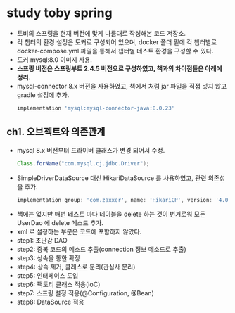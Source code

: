 # study toby spring

- 토비의 스프링을 현재 버전에 맞게 나름대로 작성해본 코드 저장소.
- 각 챕터의 환경 설정은 도커로 구성되어 있으며, docker 폴더 밑에 각 챕터별로 docker-compose.yml 파일을 통해서 챕터별 테스트 환경을 구성할 수 있다.
- 도커 mysql:8.0 이미지 사용.
- **스프링 버전은 스프링부트 2.4.5 버전으로 구성하였고, 책과의 차이점들은 아래에 정리.** 
- mysql-connector 8.x 버전을 사용하였고, 책에서 처럼 jar 파일을 직접 넣지 않고 gradle 설정에 추가.
  ~~~ groovy
  implementation 'mysql:mysql-connector-java:8.0.23'
  ~~~~

## ch1. 오브젝트와 의존관계
- mysql 8.x 버전부터 드라이버 클래스가 변경 되어서 수정. 
  ~~~ java
  Class.forName("com.mysql.cj.jdbc.Driver");
  ~~~
- SimpleDriverDataSource 대신 HikariDataSource 를 사용하였고, 관련 의존성을 추가.
  ~~~ groovy
  implementation group: 'com.zaxxer', name: 'HikariCP', version: '4.0.3'
  ~~~
- 책에는 없지만 매번 테스트 마다 테이블을 delete 하는 것이 번거로워 모든 UserDao 에 delete 메소드 추가.
- xml 로 설정하는 부분은 코드에 포함하지 않았다.
- step1: 초난감 DAO
- step2: 중복 코드의 메소드 추출(connection 정보 메소드로 추출)
- step3: 상속을 통한 확장
- step4: 상속 제거, 클래스로 분리(관심사 분리)
- step5: 인터페이스 도입
- step6: 팩토리 클래스 적용(IoC)
- step7: 스프링 설정 적용(@Configuration, @Bean)
- step8: DataSource 적용 